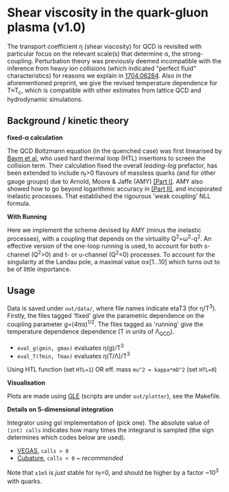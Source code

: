 # Shear viscosity in the quark-gluon plasma (v1.0)

The transport coefficient η (shear viscosity) for
QCD is revisited with particular focus on the relevant scale(s) that determine
α, the strong-coupling.
Perturbation theory was previously deemed incompatible with the inference from
heavy ion collisions (which indicated "perfect fluid" characteristics) for
reasons we explain in
[1704.06284](https://arxiv.org/abs/1704.06284).
Also in the aforementioned preprint, we give the revised temperature dependence
for T≈T<sub>c</sub>, which is compatible with other estimates from lattice QCD
and hydrodynamic simulations.

## Background / kinetic theory

**fixed-α calculation**

The QCD Boltzmann equation (in the quenched case) was first linearised by
[Baym et al.](https://journals.aps.org/prl/abstract/10.1103/PhysRevLett.64.1867)
who used hard thermal loop (HTL) insertions to screen the collision term.
Their calculation fixed the overall *leading-log* prefactor, has been
extended to include n<sub>f</sub>>0 flavours of massless quarks
(and for other gauge groups) due to Arnold, Moore & Jaffe (AMY)
  [[Part I]](http://arxiv.org/abs/hep-ph/0010177).
AMY also showed how to go beyond logarithmic accuracy in
 [[Part II]](http://arxiv.org/abs/hep-ph/0302165),
 and incoporated inelastic processes.
 That established the rigourous 'weak coupling' NLL formula.

<!--![eta-over-NLL](https://github.com/gw3g/runny-gauge/blob/master/out/eta-to-NLL.png)-->

**With Running**

Here we implement the scheme devised by AMY (minus the inelastic processes),
with a coupling that depends on the virtuality Q<sup>2</sup>=ω<sup>2</sup>-q<sup>2</sup>.
An effective version of the one-loop running is used, to account for both
s-channel (Q<sup>2</sup>>0) and t- or u-channel (Q<sup>2</sup><0) processes.
To account for the singularity at the Landau pole,
a maximal value α≤[1...10] which turns out to be of little importance.

<!--![eta with running](https://github.com/gw3g/runny-gauge/blob/master/out/eta_running.png)-->

## Usage

Data is saved under ``out/data/``, where file names
indicate etaT3 (for η/T<sup>3</sup>).
Firstly, the files tagged 'fixed' give the parametric dependence on the coupling
parameter g=(4πα)<sup>1/2</sup>.
The files tagged as 'running' give the temperature dependence dependence
(T in units of Λ<sub>QCD</sub>).

* ```eval_g(gmin, gmax)``` evaluates η(g)/T<sup>3</sup>
* ```eval_T(Tmin, Tmax)``` evaluates η(T/Λ)/T<sup>3</sup>

Using HTL function (set ```HTL=1```) OR eff. mass ```mu^2 = kappa*mD^2``` (set ```HTL=0```)

**Visualisation**

Plots are made using [GLE](http://glx.sourceforge.net/)
(scripts are under ``out/plotter``),
see the Makefile.

**Details on 5-dimensional integration**

Integrator using gsl implementation of (pick one).
The absolute value of ``(int) calls`` indicates how many times the integrand
is sampled (the sign determines which codes below are used).

  * [VEGAS](https://www.gnu.org/software/gsl/manual/html_node/VEGAS.html#VEGAS),  ``calls > 0``
  * [Cubature](http://ab-initio.mit.edu/wiki/index.php/Cubature),   ``calls < 0`` ~ *recommended*

Note that ``±1e5`` is _just_ stable for n<sub>f</sub>=0, and should
be higher by a factor ~10<sup>3</sup> with quarks.
